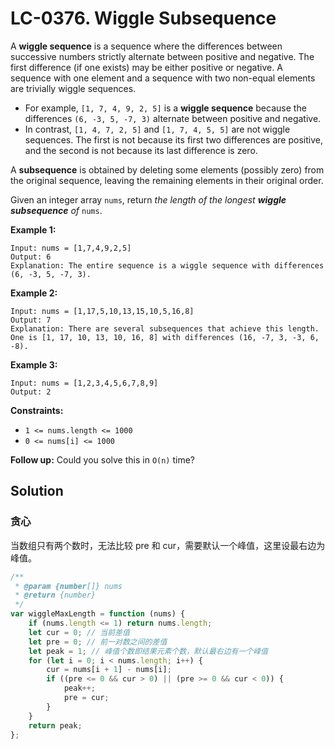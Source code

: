 # LC-0376. Wiggle Subsequence

A **wiggle sequence** is a sequence where the differences between successive numbers strictly alternate between positive and negative. The first difference (if one exists) may be either positive or negative. A sequence with one element and a sequence with two non-equal elements are trivially wiggle sequences.

-   For example, `[1, 7, 4, 9, 2, 5]` is a **wiggle sequence** because the differences `(6, -3, 5, -7, 3)` alternate between positive and negative.
-   In contrast, `[1, 4, 7, 2, 5]` and `[1, 7, 4, 5, 5]` are not wiggle sequences. The first is not because its first two differences are positive, and the second is not because its last difference is zero.

A **subsequence** is obtained by deleting some elements (possibly zero) from the original sequence, leaving the remaining elements in their original order.

Given an integer array `nums`, return _the length of the longest **wiggle subsequence** of_ `nums`.

**Example 1:**

```
Input: nums = [1,7,4,9,2,5]
Output: 6
Explanation: The entire sequence is a wiggle sequence with differences (6, -3, 5, -7, 3).
```

**Example 2:**

```
Input: nums = [1,17,5,10,13,15,10,5,16,8]
Output: 7
Explanation: There are several subsequences that achieve this length.
One is [1, 17, 10, 13, 10, 16, 8] with differences (16, -7, 3, -3, 6, -8).
```

**Example 3:**

```
Input: nums = [1,2,3,4,5,6,7,8,9]
Output: 2
```

**Constraints:**

-   `1 <= nums.length <= 1000`
-   `0 <= nums[i] <= 1000`

**Follow up:** Could you solve this in `O(n)` time?

## Solution

### 贪心

当数组只有两个数时，无法比较 pre 和 cur，需要默认一个峰值，这里设最右边为峰值。

```javascript
/**
 * @param {number[]} nums
 * @return {number}
 */
var wiggleMaxLength = function (nums) {
    if (nums.length <= 1) return nums.length;
    let cur = 0; // 当前差值
    let pre = 0; // 前一对数之间的差值
    let peak = 1; // 峰值个数即结果元素个数，默认最右边有一个峰值
    for (let i = 0; i < nums.length; i++) {
        cur = nums[i + 1] - nums[i];
        if ((pre <= 0 && cur > 0) || (pre >= 0 && cur < 0)) {
            peak++;
            pre = cur;
        }
    }
    return peak;
};
```
